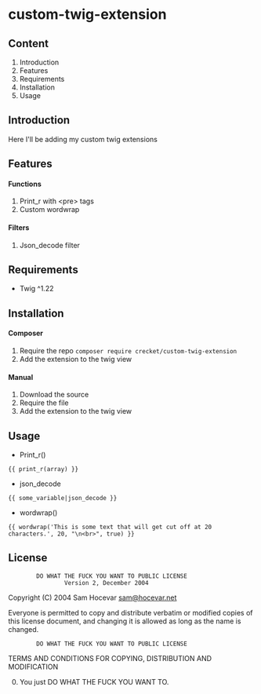 # custom-twig-extension

## Content
1. Introduction
2. Features
3. Requirements
4. Installation
5. Usage

## Introduction
Here I'll be adding my custom twig extensions

## Features

#### Functions
1. Print_r with \<pre> tags
2. Custom wordwrap

#### Filters
1. Json_decode filter

## Requirements
- Twig ^1.22

## Installation
#### Composer
1. Require the repo
```composer require crecket/custom-twig-extension```
2. Add the extension to the twig view 

#### Manual
1. Download the source
2. Require the file
3. Add the extension to the twig view

## Usage


- Print_r()
```
{{ print_r(array) }}
``` 

- json_decode
```
{{ some_variable|json_decode }}
```

- wordwrap()
```
{{ wordwrap('This is some text that will get cut off at 20 characters.', 20, "\n<br>", true) }}
```

## License
            DO WHAT THE FUCK YOU WANT TO PUBLIC LICENSE
                    Version 2, December 2004

 Copyright (C) 2004 Sam Hocevar <sam@hocevar.net>

 Everyone is permitted to copy and distribute verbatim or modified
 copies of this license document, and changing it is allowed as long
 as the name is changed.

            DO WHAT THE FUCK YOU WANT TO PUBLIC LICENSE
   TERMS AND CONDITIONS FOR COPYING, DISTRIBUTION AND MODIFICATION

  0. You just DO WHAT THE FUCK YOU WANT TO.

